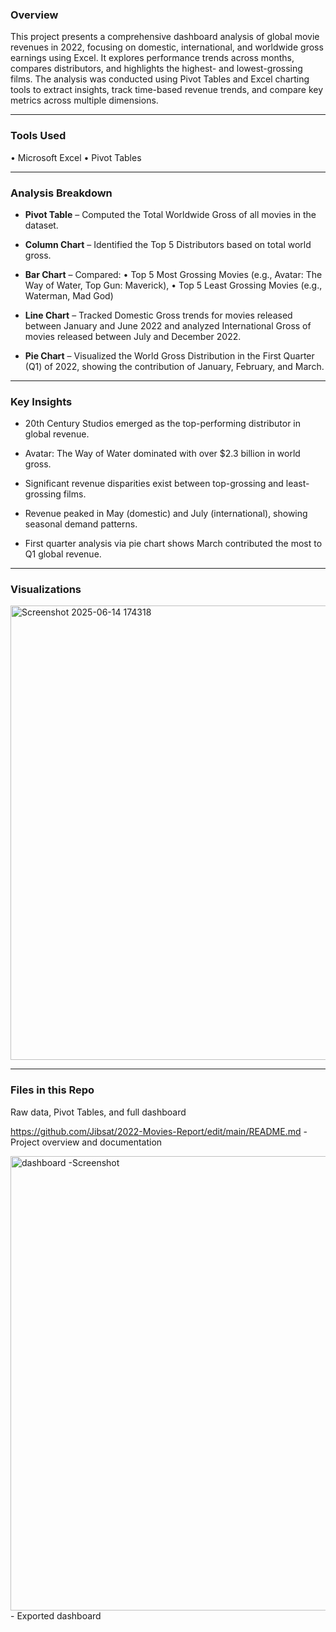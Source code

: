 ### Overview
This project presents a comprehensive dashboard analysis of global movie revenues in 2022, focusing on domestic, international, and worldwide gross earnings using Excel. It explores performance trends across months, compares distributors, and highlights the highest- and lowest-grossing films. The analysis was conducted using Pivot Tables and Excel charting tools to extract insights, track time-based revenue trends, and compare key metrics across multiple dimensions.

---

### Tools Used
•	Microsoft Excel
•	Pivot Tables

---

### Analysis Breakdown
- **Pivot Table** – Computed the Total Worldwide Gross of all movies in the dataset.
  
- **Column Chart** – Identified the Top 5 Distributors based on total world gross.
  
- **Bar Chart** – Compared:
      •	Top 5 Most Grossing Movies (e.g., Avatar: The Way of Water, Top Gun: Maverick),
      •	Top 5 Least Grossing Movies (e.g., Waterman, Mad God)
  
- **Line Chart** – Tracked Domestic Gross trends for movies released between January and June 2022 and analyzed International Gross of movies released between July and December 2022.
  
- **Pie Chart** – Visualized the World Gross Distribution in the First Quarter (Q1) of 2022, showing the contribution of January, February, and March.

---

### Key Insights
- 20th Century Studios emerged as the top-performing distributor in global revenue.
  
- Avatar: The Way of Water dominated with over $2.3 billion in world gross.
  
- Significant revenue disparities exist between top-grossing and least-grossing films.
  
- Revenue peaked in May (domestic) and July (international), showing seasonal demand patterns.
  
- First quarter analysis via pie chart shows March contributed the most to Q1 global revenue.

---

### Visualizations
<img width="727" alt="Screenshot 2025-06-14 174318" src="https://github.com/user-attachments/assets/78cf36bb-a183-474c-adb8-a0e62542746d" />

---

### Files in this Repo
Raw data, Pivot Tables, and full dashboard

https://github.com/Jibsat/2022-Movies-Report/edit/main/README.md - Project overview and documentation

<img width="727" alt="dashboard -Screenshot" src="https://github.com/user-attachments/assets/4337e928-e765-434e-b8e9-bc265404dc2f" /> - Exported dashboard

